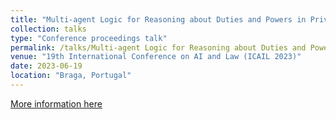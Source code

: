 ```yaml
---
title: "Multi-agent Logic for Reasoning about Duties and Powers in Private Law"
collection: talks
type: "Conference proceedings talk"
permalink: /talks/Multi-agent Logic for Reasoning about Duties and Powers in Private Law
venue: "19th International Conference on AI and Law (ICAIL 2023)"
date: 2023-06-19
location: "Braga, Portugal"
---
```


[More information here](https://icail2023.di.uminho.pt/)


